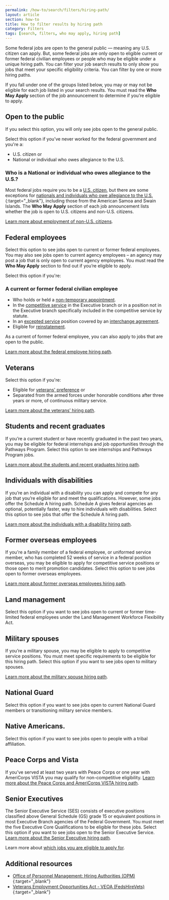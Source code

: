 ```yaml
---
permalink: /how-to/search/filters/hiring-path/
layout: article
section: how-to
title: How to filter results by hiring path
category: Filters
tags: [search, filters, who may apply, hiring path]
---
```


Some federal jobs are open to the general public — meaning any U.S. citizen can apply. But, some federal jobs are only open to eligible current or former federal civilian employees or people who may be eligible under a unique hiring path. You can filter your job search results to only show you jobs that meet your specific eligibility criteria. You can filter by one or more hiring paths.

If you fall under one of the groups listed below, you may or may not be eligible for each job listed in your search results. You must read the **Who May Apply** section of the job announcement to determine if you’re eligible to apply.

## Open to the public

If you select this option, you will only see jobs open to the general public.

Select this option if you’ve never worked for the federal government and you're a:

* U.S. citizen or
* National or individual who owes allegiance to the U.S.

### Who is a National or individual who owes allegiance to the U.S.?  

Most federal jobs require you to be a [U.S. citizen](../../../../working-in-government/us-citizens/), but there are some exceptions for [nationals and individuals who owe allegiance to the U.S.](https://www.uscis.gov/ilink/docView/SLB/HTML/SLB/0-0-0-1/0-0-0-29/0-0-0-9696.html){:target="_blank"}, including those from the American Samoa and Swain Islands. The **Who May Apply** section of each job announcement lists whether the job is open to U.S. citizens and non-U.S. citizens.

[Learn more about employment of non-U.S. citizens](../../../../working-in-government/non-citizens/).

## Federal employees

Select this option to see jobs open to current or former federal employees. You may also see jobs open to current agency employees – an agency may post a job that is only open to current agency employees. You must read the **Who May Apply** section to find out if you’re eligible to apply.

Select this option if you're:

### A current or former federal civilian employee

* Who holds or held a [non-temporary appointment](../../../../working-in-government/appointments/).
* In the [competitive service](../../../../working-in-government/service/) in the Executive branch or in a position not in the Executive branch specifically included in the competitive service by statute.
* In an [excepted service](../../../../working-in-government/service/) position covered by an [interchange agreement](../../../../working-in-government/unique-hiring-paths/federal-employees/interchange-agreements/).
* Eligible for [reinstatement](../../../../working-in-government/unique-hiring-paths/federal-employees/reinstatement/).

As a current of former federal employee, you can also apply to jobs that are open to the public.

[Learn more about the federal employee hiring path](../../../../working-in-government/unique-hiring-paths/federal-employees/).

## Veterans
Select this option if you're:

* Eligible for [veterans' preference](../../../../working-in-government/unique-hiring-paths/veterans/preference/) or
* Separated from the armed forces under honorable conditions after three years or more, of continuous military service.

[Learn more about the veterans’ hiring path](../../../../working-in-government/unique-hiring-paths/veterans/).

## Students and recent graduates
If you’re a current student or have recently graduated in the past two years, you may be eligible for federal internships and job opportunities through the Pathways Program.  Select this option to see internships and Pathways Program jobs.

[Learn more about the students and recent graduates hiring path](../../../../working-in-government/unique-hiring-paths/students/).

## Individuals with disabilities
If you’re an individual with a disability you can apply and compete for any job that you’re eligible for and meet the qualifications.  However, some jobs offer the Schedule A hiring path.  Schedule A gives federal agencies an optional, potentially faster, way to hire individuals with disabilities. Select this option to see jobs that offer the Schedule A hiring path.

[Learn more about the individuals with a disability hiring path](../../../../working-in-government/unique-hiring-paths/individuals-with-disabilities/).

## Former overseas employees
If you're a family member of a federal employee, or uniformed service member, who has completed 52 weeks of service in a federal position overseas, you may be eligible to apply for competitive service positions or those open to merit promotion candidates. Select this option to see jobs open to former overseas employees.

[Learn more about former overseas employees hiring path](../../../../working-in-government/unique-hiring-paths/former-overseas-employees/).

## Land management
Select this option if you want to see jobs open to current or former time-limited federal employees under the Land Management Workforce Flexibility Act.

## Military spouses
If you’re a military spouse, you may be eligible to apply to competitive service positions. You must meet specific requirements to be eligible for this hiring path.  Select this option if you want to see jobs open to military spouses.

[Learn more about the military spouse hiring path](../../../../working-in-government/unique-hiring-paths/military-spouses/).

## National Guard
Select this option if you want to see jobs open to current National Guard members or transitioning military service members.

## Native Americans.
Select this option if you want to see jobs open to people with a tribal affiliation.

## Peace Corps and Vista
If you’ve served at least two years with Peace Corps or one year with AmeriCorps VISTA you may qualify for non-competitive eligibility.
[Learn more about the Peace Corps and AmeriCorps VISTA hiring path](../../../../working-in-government/unique-hiring-paths/peace-corps/).

## Senior Executives
The Senior Executive Service (SES) consists of executive positions classified above General Schedule (GS) grade 15 or equivalent positions in most Executive Branch agencies of the Federal Government. You must meet the five Executive Core Qualifications to be eligible for these jobs. Select this option if you want to see jobs open to the Senior Executive Service.
[Learn more about the Senior Executive hiring path](../../../../working-in-government/unique-hiring-paths/senior-executives/).

Learn more about [which jobs you are eligible to apply for](../../../../faq/application/eligibility/).

## Additional resources

* [Office of Personnel Management: Hiring Authorities (OPM)](https://www.opm.gov/policy-data-oversight/hiring-information/hiring-authorities/){:target="_blank"}
* [Veterans Employment Opportunities Act - VEOA (FedsHireVets)](https://www.fedshirevets.gov/job/shav/index.aspx/){:target="_blank"}
